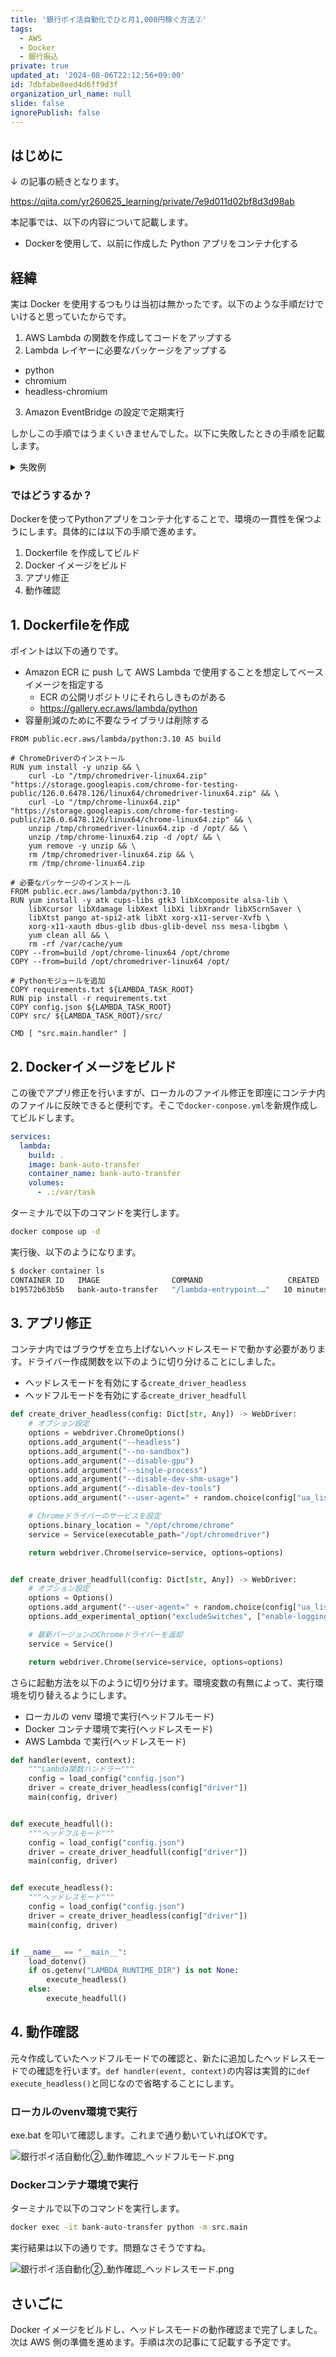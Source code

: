 ```yaml
---
title: '銀行ポイ活自動化でひと月1,000円稼ぐ方法②'
tags:
  - AWS
  - Docker
  - 銀行振込
private: true
updated_at: '2024-08-06T22:12:56+09:00'
id: 7dbfabe8eed4d6ff9d3f
organization_url_name: null
slide: false
ignorePublish: false
---
```

## はじめに

↓ の記事の続きとなります。

https://qiita.com/yr260625_learning/private/7e9d011d02bf8d3d98ab

本記事では、以下の内容について記載します。
* Dockerを使用して、以前に作成した Python アプリをコンテナ化する

## 経緯

実は Docker を使用するつもりは当初は無かったです。以下のような手順だけでいけると思っていたからです。

1. AWS Lambda の関数を作成してコードをアップする
2. Lambda レイヤーに必要なパッケージをアップする

  * python
  * chromium
  * headless-chromium

3. Amazon EventBridge の設定で定期実行

しかしこの手順ではうまくいきませんでした。以下に失敗したときの手順を記載します。

<details><summary>失敗例</summary>

### Lambda関数作成

まずは単純な例としてドライバーを生成するだけして終了する関数を作成しました。

![銀行ポイ活自動化②_Lambda関数.png](https://qiita-image-store.s3.ap-northeast-1.amazonaws.com/0/1681290/00b64b4f-5708-d9ae-b301-51c60923be94.png)

```python
from selenium import webdriver
from selenium.webdriver.chrome.options import Options
from selenium.webdriver.chrome.service import Service

def lambda_handler(event, context):
    options = Options()
    options.add_argument("--headless")
    options.add_argument("--disable-gpu")
    options.add_argument("--single-process")
    options.add_argument("--ignore-certificate-errors")
    options.add_argument("--no-sandbox")
    browser = webdriver.Chrome(
        service=Service("/opt/headless/chromedriver"),
        options=options
    )
    return 0
```

### パッケージ作成

ターミナルから以下のコマンドを実行して zip の作成します。

```bash
# pyenv導入
git clone https://github.com/pyenv/pyenv.git ~/.pyenv
echo 'export PATH="$HOME/.pyenv/bin:$PATH"' >> ~/.bash_profile
echo 'eval "$(pyenv init -)"' >> ~/.bash_profile
source ~/.bash_profile

# python3.10に切替
pyenv install 3.10.3
pyenv global 3.10.3

# pythonパッケージ準備
mkdir python
cd python
pip install --upgrade pip
pip install selenium==4.22.0 -t .
cd ../
zip -r python python

# chromium
mkdir headless
cd headless
curl -SL https://github.com/adieuadieu/serverless-chrome/releases/download/v1.0.0-55/stable-headless-chromium-amazonlinux-2017-03.zip > headless-chromium.zip
unzip -o headless-chromium.zip -d .
rm headless-chromium.zip
curl -SL https://chromedriver.storage.googleapis.com/2.43/chromedriver_linux64.zip > chromedriver.zip
unzip -o chromedriver.zip -d .
rm chromedriver.zip
cd ../
zip -r headless headless
```

出来上がった`python.zip`と`headless.zip`を使用してLambdaレイヤーを作成します。こちらの画面で必要な情報を入力して、作成ボタンを押下すればよいです。

![銀行ポイ活自動化②_Lambdaレイヤー.png](https://qiita-image-store.s3.ap-northeast-1.amazonaws.com/0/1681290/537a8781-b170-2abe-c330-755caa0294a9.png)

### 実行結果(失敗する) 

Lambda関数を実行すると以下の結果が返ってきました。

```
{
  "errorMessage": "Message: Service /opt/headless/chromedriver unexpectedly exited. Status code was: 127\n",
  "errorType": "WebDriverException",
  "requestId": "7dc3639c-9bff-4190-b4da-6e29f93ee16f",
  "stackTrace": [
    "  File \"/var/task/lambda_function.py\", line 18, in lambda_handler\n    browser = webdriver.Chrome(\n",
    "  File \"/opt/python/selenium/webdriver/chrome/webdriver.py\", line 45, in __init__\n    super().__init__(\n",
    "  File \"/opt/python/selenium/webdriver/chromium/webdriver.py\", line 55, in __init__\n    self.service.start()\n",
    "  File \"/opt/python/selenium/webdriver/common/service.py\", line 102, in start\n    self.assert_process_still_running()\n",
    "  File \"/opt/python/selenium/webdriver/common/service.py\", line 115, in assert_process_still_running\n    raise WebDriverException(f\"Service {self._path} unexpectedly exited. Status code was: {return_code}\")\n"
  ]
}
```

失敗した原因として、色々考えられそうなことはありますが、

* Windows環境でレイヤーのzipを作成したのが良くない？
* chromedriverとheadless-chromiumのバージョン組み合わせが良くない？
* もしくはPython3.10との組み合わせが良くない？

ここまで来るのに結構時間がかかったのもあって、正直考えるのが面倒になりました。よってこの方法は止めます。
</details>

### ではどうするか？

Dockerを使ってPythonアプリをコンテナ化することで、環境の一貫性を保つようにします。具体的には以下の手順で進めます。

1. Dockerfile を作成してビルド
2. Docker イメージをビルド
3. アプリ修正
4. 動作確認

## 1. Dockerfileを作成

ポイントは以下の通りです。

* Amazon ECR に push して AWS Lambda で使用することを想定してベースイメージを指定する
  * ECR の公開リポジトリにそれらしきものがある
  * https://gallery.ecr.aws/lambda/python
* 容量削減のために不要なライブラリは削除する

```Dockerfile:Dockerfile
FROM public.ecr.aws/lambda/python:3.10 AS build

# ChromeDriverのインストール
RUN yum install -y unzip && \
    curl -Lo "/tmp/chromedriver-linux64.zip" "https://storage.googleapis.com/chrome-for-testing-public/126.0.6478.126/linux64/chromedriver-linux64.zip" && \
    curl -Lo "/tmp/chrome-linux64.zip" "https://storage.googleapis.com/chrome-for-testing-public/126.0.6478.126/linux64/chrome-linux64.zip" && \
    unzip /tmp/chromedriver-linux64.zip -d /opt/ && \
    unzip /tmp/chrome-linux64.zip -d /opt/ && \
    yum remove -y unzip && \
    rm /tmp/chromedriver-linux64.zip && \
    rm /tmp/chrome-linux64.zip

# 必要なパッケージのインストール
FROM public.ecr.aws/lambda/python:3.10
RUN yum install -y atk cups-libs gtk3 libXcomposite alsa-lib \
    libXcursor libXdamage libXext libXi libXrandr libXScrnSaver \
    libXtst pango at-spi2-atk libXt xorg-x11-server-Xvfb \
    xorg-x11-xauth dbus-glib dbus-glib-devel nss mesa-libgbm \
    yum clean all && \
    rm -rf /var/cache/yum
COPY --from=build /opt/chrome-linux64 /opt/chrome
COPY --from=build /opt/chromedriver-linux64 /opt/

# Pythonモジュールを追加
COPY requirements.txt ${LAMBDA_TASK_ROOT}
RUN pip install -r requirements.txt
COPY config.json ${LAMBDA_TASK_ROOT}
COPY src/ ${LAMBDA_TASK_ROOT}/src/

CMD [ "src.main.handler" ]
```

## 2. Dockerイメージをビルド

この後でアプリ修正を行いますが、ローカルのファイル修正を即座にコンテナ内のファイルに反映できると便利です。そこで`docker-conpose.yml`を新規作成してビルドします。

```yml:docker-conpose.yml
services:
  lambda:
    build: .
    image: bank-auto-transfer
    container_name: bank-auto-transfer
    volumes:
      - .:/var/task
```

ターミナルで以下のコマンドを実行します。

```bash
docker compose up -d
```

実行後、以下のようになります。

```bash
$ docker container ls
CONTAINER ID   IMAGE                COMMAND                   CREATED          STATUS          PORTS     NAMES
b19572b63b5b   bank-auto-transfer   "/lambda-entrypoint.…"   10 minutes ago   Up 10 minutes             bank-auto-transfer
```

## 3. アプリ修正

コンテナ内ではブラウザを立ち上げないヘッドレスモードで動かす必要があります。ドライバー作成関数を以下のように切り分けることにしました。

* ヘッドレスモードを有効にする`create_driver_headless`
* ヘッドフルモードを有効にする`create_driver_headfull`

```python:src/main.py
def create_driver_headless(config: Dict[str, Any]) -> WebDriver:
    # オプション設定
    options = webdriver.ChromeOptions()
    options.add_argument("--headless")
    options.add_argument("--no-sandbox")
    options.add_argument("--disable-gpu")
    options.add_argument("--single-process")
    options.add_argument("--disable-dev-shm-usage")
    options.add_argument("--disable-dev-tools")
    options.add_argument("--user-agent=" + random.choice(config["ua_list"]))

    # Chromeドライバーのサービスを設定
    options.binary_location = "/opt/chrome/chrome"
    service = Service(executable_path="/opt/chromedriver")

    return webdriver.Chrome(service=service, options=options)


def create_driver_headfull(config: Dict[str, Any]) -> WebDriver:
    # オプション設定
    options = Options()
    options.add_argument("--user-agent=" + random.choice(config["ua_list"]))
    options.add_experimental_option("excludeSwitches", ["enable-logging"])

    # 最新バージョンのChromeドライバーを返却
    service = Service()

    return webdriver.Chrome(service=service, options=options)
```

さらに起動方法を以下のように切り分けます。環境変数の有無によって、実行環境を切り替えるようにします。

* ローカルの venv 環境で実行(ヘッドフルモード)
* Docker コンテナ環境で実行(ヘッドレスモード)
* AWS Lambda で実行(ヘッドレスモード)

```python:src/main.py
def handler(event, context):
    """Lambda関数ハンドラー"""
    config = load_config("config.json")
    driver = create_driver_headless(config["driver"])
    main(config, driver)


def execute_headfull():
    """ヘッドフルモード"""
    config = load_config("config.json")
    driver = create_driver_headfull(config["driver"])
    main(config, driver)


def execute_headless():
    """ヘッドレスモード"""
    config = load_config("config.json")
    driver = create_driver_headless(config["driver"])
    main(config, driver)


if __name__ == "__main__":
    load_dotenv()
    if os.getenv("LAMBDA_RUNTIME_DIR") is not None:
        execute_headless()
    else:
        execute_headfull()
```

## 4. 動作確認

元々作成していたヘッドフルモードでの確認と、新たに追加したヘッドレスモードでの確認を行います。`def handler(event, context)`の内容は実質的に`def execute_headless()`と同じなので省略することにします。

### ローカルのvenv環境で実行

exe.bat を叩いて確認します。これまで通り動いていればOKです。

![銀行ポイ活自動化②_動作確認_ヘッドフルモード.png](https://qiita-image-store.s3.ap-northeast-1.amazonaws.com/0/1681290/a1e7d211-e3a6-21eb-ec07-5447c680ac8d.png)

### Dockerコンテナ環境で実行

ターミナルで以下のコマンドを実行します。

```bash
docker exec -it bank-auto-transfer python -m src.main
```

実行結果は以下の通りです。問題なさそうですね。

![銀行ポイ活自動化②_動作確認_ヘッドレスモード.png](https://qiita-image-store.s3.ap-northeast-1.amazonaws.com/0/1681290/56c22e17-0ecc-2256-0496-e35d32f0fde0.png)


## さいごに

Docker イメージをビルドし、ヘッドレスモードの動作確認まで完了しました。次は AWS 側の準備を進めます。手順は次の記事にて記載する予定です。
